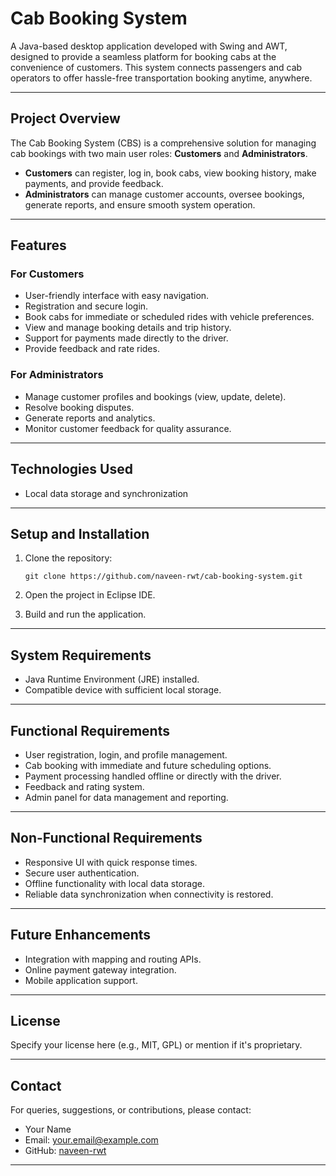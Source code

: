 # Cab Booking System 
 
A Java-based desktop application developed with Swing and AWT, designed to provide a seamless platform for booking cabs at the convenience of customers. This system connects passengers and cab operators to offer hassle-free transportation booking anytime, anywhere. 
 
--- 
 
## Project Overview 
 
The Cab Booking System (CBS) is a comprehensive solution for managing cab bookings with two main user roles: **Customers** and **Administrators**. 
 
- **Customers** can register, log in, book cabs, view booking history, make payments, and provide feedback. 
- **Administrators** can manage customer accounts, oversee bookings, generate reports, and ensure smooth system operation. 
 
--- 
 
## Features 
 
### For Customers 
- User-friendly interface with easy navigation. 
- Registration and secure login. 
- Book cabs for immediate or scheduled rides with vehicle preferences. 
- View and manage booking details and trip history. 
- Support for payments made directly to the driver. 
- Provide feedback and rate rides. 
 
### For Administrators 
- Manage customer profiles and bookings (view, update, delete). 
- Resolve booking disputes. 
- Generate reports and analytics. 
- Monitor customer feedback for quality assurance. 
 
--- 
 
## Technologies Used 
 
- Local data storage and synchronization 
 
--- 
 
## Setup and Installation 
 
1. Clone the repository: 
   ``` 
   git clone https://github.com/naveen-rwt/cab-booking-system.git 
   ``` 
 
2. Open the project in Eclipse IDE. 
 
3. Build and run the application. 
 
--- 
 
## System Requirements 
 
- Java Runtime Environment (JRE) installed. 
- Compatible device with sufficient local storage. 
 
--- 
 
## Functional Requirements 
 
- User registration, login, and profile management. 
- Cab booking with immediate and future scheduling options. 
- Payment processing handled offline or directly with the driver. 
- Feedback and rating system. 
- Admin panel for data management and reporting. 
 
--- 
 
## Non-Functional Requirements 
 
- Responsive UI with quick response times. 
- Secure user authentication. 
- Offline functionality with local data storage. 
- Reliable data synchronization when connectivity is restored. 
 
--- 
 
## Future Enhancements 
 
- Integration with mapping and routing APIs. 
- Online payment gateway integration. 
- Mobile application support. 
 
--- 
 
## License 
 
Specify your license here (e.g., MIT, GPL) or mention if it's proprietary. 
 
--- 
 
## Contact 
 
For queries, suggestions, or contributions, please contact: 
 
- Your Name  
- Email: your.email@example.com  
- GitHub: [naveen-rwt](https://github.com/naveen-rwt) 
 
--- 
